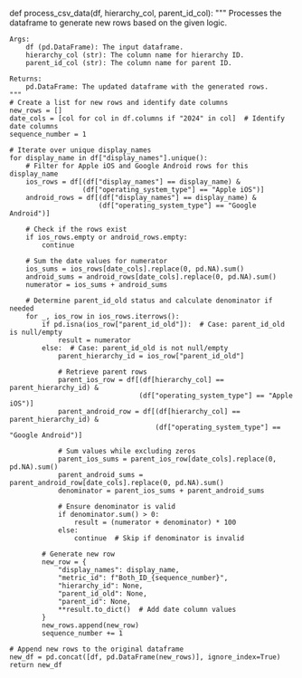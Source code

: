 def process_csv_data(df, hierarchy_col, parent_id_col):
    """
    Processes the dataframe to generate new rows based on the given logic.
    
    Args:
        df (pd.DataFrame): The input dataframe.
        hierarchy_col (str): The column name for hierarchy ID.
        parent_id_col (str): The column name for parent ID.
        
    Returns:
        pd.DataFrame: The updated dataframe with the generated rows.
    """
    # Create a list for new rows and identify date columns
    new_rows = []
    date_cols = [col for col in df.columns if "2024" in col]  # Identify date columns
    sequence_number = 1

    # Iterate over unique display_names
    for display_name in df["display_names"].unique():
        # Filter for Apple iOS and Google Android rows for this display_name
        ios_rows = df[(df["display_names"] == display_name) & 
                      (df["operating_system_type"] == "Apple iOS")]
        android_rows = df[(df["display_names"] == display_name) & 
                          (df["operating_system_type"] == "Google Android")]
        
        # Check if the rows exist
        if ios_rows.empty or android_rows.empty:
            continue
        
        # Sum the date values for numerator
        ios_sums = ios_rows[date_cols].replace(0, pd.NA).sum()
        android_sums = android_rows[date_cols].replace(0, pd.NA).sum()
        numerator = ios_sums + android_sums
        
        # Determine parent_id_old status and calculate denominator if needed
        for _, ios_row in ios_rows.iterrows():
            if pd.isna(ios_row["parent_id_old"]):  # Case: parent_id_old is null/empty
                result = numerator
            else:  # Case: parent_id_old is not null/empty
                parent_hierarchy_id = ios_row["parent_id_old"]
                
                # Retrieve parent rows
                parent_ios_row = df[(df[hierarchy_col] == parent_hierarchy_id) & 
                                    (df["operating_system_type"] == "Apple iOS")]
                parent_android_row = df[(df[hierarchy_col] == parent_hierarchy_id) & 
                                        (df["operating_system_type"] == "Google Android")]
                
                # Sum values while excluding zeros
                parent_ios_sums = parent_ios_row[date_cols].replace(0, pd.NA).sum()
                parent_android_sums = parent_android_row[date_cols].replace(0, pd.NA).sum()
                denominator = parent_ios_sums + parent_android_sums
                
                # Ensure denominator is valid
                if denominator.sum() > 0:
                    result = (numerator + denominator) * 100
                else:
                    continue  # Skip if denominator is invalid
            
            # Generate new row
            new_row = {
                "display_names": display_name,
                "metric_id": f"Both_ID_{sequence_number}",
                "hierarchy_id": None,
                "parent_id_old": None,
                "parent_id": None,
                **result.to_dict()  # Add date column values
            }
            new_rows.append(new_row)
            sequence_number += 1
    
    # Append new rows to the original dataframe
    new_df = pd.concat([df, pd.DataFrame(new_rows)], ignore_index=True)
    return new_df
